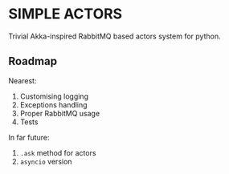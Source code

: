 # SIMPLE ACTORS

Trivial Akka-inspired RabbitMQ based actors system for python.

## Roadmap

Nearest:
1) Customising logging
2) Exceptions handling
3) Proper RabbitMQ usage
4) Tests

In far future:
1) `.ask` method for actors
2) `asyncio` version

